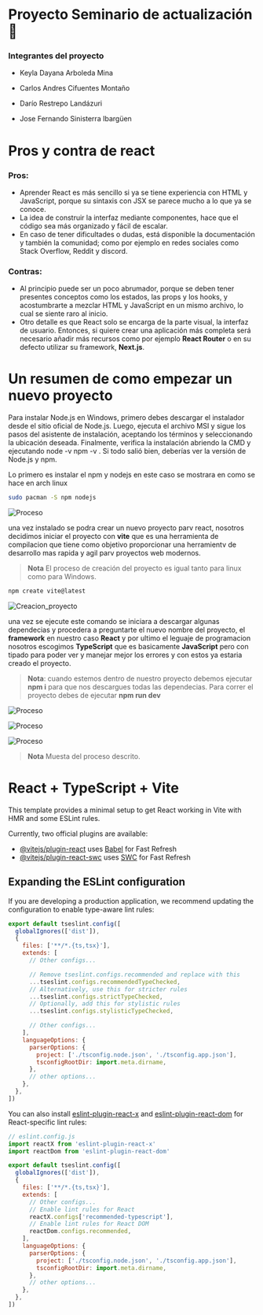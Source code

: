 # Proyecto Seminario de actualización 🚀

### Integrantes del proyecto 

- Keyla Dayana Arboleda Mina 

- Carlos Andres Cifuentes Montaño

- Darío Restrepo Landázuri

- Jose Fernando Sinisterra Ibargüen 

# Pros y contra de react

### Pros:

- Aprender React es más sencillo si ya se tiene experiencia con HTML y JavaScript, porque su sintaxis con JSX se parece mucho a lo que ya se conoce.
- La idea de construir la interfaz mediante componentes, hace que el código sea más organizado y fácil de escalar.
- En caso de tener dificultades o dudas, está disponible la documentación y también la comunidad; como por ejemplo en redes sociales como Stack Overflow, Reddit y discord.

### Contras:

- Al principio puede ser un poco abrumador, porque se deben tener presentes conceptos como los estados, las props y los hooks, y acostumbrarte a mezclar HTML y JavaScript en un mismo archivo, lo cual se siente raro al inicio.
- Otro detalle es que React solo se encarga de la parte visual, la interfaz de usuario. Entonces, si quiere crear una aplicación más completa será necesario añadir más recursos como por ejemplo **React Router** o en su defecto utilizar su framework, **Next.js**.

# Un resumen de como empezar un nuevo proyecto
Para instalar Node.js en Windows, primero debes descargar el instalador desde el sitio oficial de Node.js. Luego, ejecuta el archivo MSI y sigue los pasos del asistente de instalación, aceptando los términos y seleccionando la ubicación deseada. Finalmente, verifica la instalación abriendo la CMD y ejecutando node -v npm -v . Si todo salió bien, deberías ver la versión de Node.js y npm.


Lo primero es instalar el npm y nodejs en este caso se mostrara en como se hace en arch linux 
````bash 
sudo pacman -S npm nodejs 
```` 
![Proceso](/src/Img/250817_00h53m56s_screenshot.png)

una vez instalado se podra crear un nuevo proyecto parv react, nosotros decidimos iniciar el proyecto con **vite** que es una herramienta de compilacion que tiene como objetivo proporcionar una herramientv de desarrollo mas rapida y agil parv proyectos web modernos.
> **Nota** El proceso de creación del proyecto es igual tanto para linux como para Windows. 
````bash 
npm create vite@latest
```` 
![Creacion_proyecto](/src/Img/vite.png)

una vez se ejecute este comando se iniciara a descargar algunas dependecias y procedera a preguntarte el nuevo nombre del proyecto, el **framework** en nuestro caso **React** y por ultimo el leguaje de programacion nosotros escogimos **TypeScript** que es basicamente **JavaScript** pero con tipado para poder ver y manejar mejor los errores y con estos ya estaria creado el proyecto.
> **Nota**: cuando estemos dentro de nuestro proyecto debemos ejecutar **npm i** para que nos descargues todas las dependecias. Para correr el proyecto debes de ejecutar **npm run dev**


![Proceso](/src/Img/img1.png)

![Proceso](/src/Img/img2.png)

![Proceso](/src/Img/web.png)
> **Nota** Muesta del proceso descrito.

# React + TypeScript + Vite

This template provides a minimal setup to get React working in Vite with HMR and some ESLint rules.

Currently, two official plugins are available:

- [@vitejs/plugin-react](https://github.com/vitejs/vite-plugin-react/blob/main/packages/plugin-react) uses [Babel](https://babeljs.io/) for Fast Refresh
- [@vitejs/plugin-react-swc](https://github.com/vitejs/vite-plugin-react/blob/main/packages/plugin-react-swc) uses [SWC](https://swc.rs/) for Fast Refresh

## Expanding the ESLint configuration

If you are developing a production application, we recommend updating the configuration to enable type-aware lint rules:

```js
export default tseslint.config([
  globalIgnores(['dist']),
  {
    files: ['**/*.{ts,tsx}'],
    extends: [
      // Other configs...

      // Remove tseslint.configs.recommended and replace with this
      ...tseslint.configs.recommendedTypeChecked,
      // Alternatively, use this for stricter rules
      ...tseslint.configs.strictTypeChecked,
      // Optionally, add this for stylistic rules
      ...tseslint.configs.stylisticTypeChecked,

      // Other configs...
    ],
    languageOptions: {
      parserOptions: {
        project: ['./tsconfig.node.json', './tsconfig.app.json'],
        tsconfigRootDir: import.meta.dirname,
      },
      // other options...
    },
  },
])
```

You can also install [eslint-plugin-react-x](https://github.com/Rel1cx/eslint-react/tree/main/packages/plugins/eslint-plugin-react-x) and [eslint-plugin-react-dom](https://github.com/Rel1cx/eslint-react/tree/main/packages/plugins/eslint-plugin-react-dom) for React-specific lint rules:

```js
// eslint.config.js
import reactX from 'eslint-plugin-react-x'
import reactDom from 'eslint-plugin-react-dom'

export default tseslint.config([
  globalIgnores(['dist']),
  {
    files: ['**/*.{ts,tsx}'],
    extends: [
      // Other configs...
      // Enable lint rules for React
      reactX.configs['recommended-typescript'],
      // Enable lint rules for React DOM
      reactDom.configs.recommended,
    ],
    languageOptions: {
      parserOptions: {
        project: ['./tsconfig.node.json', './tsconfig.app.json'],
        tsconfigRootDir: import.meta.dirname,
      },
      // other options...
    },
  },
])
```
